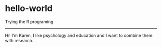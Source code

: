 # hello-world
Trying the R programing
___________________

Hi!
I'm Karen, I like psychology and education and I want to combine them with research. 



